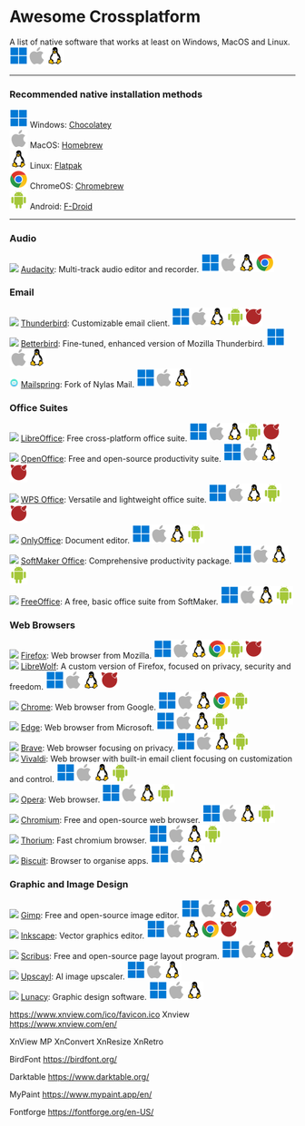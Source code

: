 # Awesome Crossplatform
A list of native software that works at least on Windows, MacOS and Linux.<br>
[<img src=img/win.svg>](## "Windows")[<img src=img/mac.svg>](## "MacOS")[<img src=img/linux.svg>](## "Linux")

---

### Recommended native installation methods
[<img src=img/win.svg>](## "Windows") Windows: [Chocolatey](https://chocolatey.org/install) <br>
[<img src=img/mac.svg>](## "MacOS") MacOS: [Homebrew](https://brew.sh/)<br>
[<img src=img/linux.svg>](## "Linux") Linux: [Flatpak](https://flatpak.org/setup/)<br>
[<img src=img/chrome.svg>](## "ChromeOS") ChromeOS: [Chromebrew](https://chromebrew.github.io/)<br>
[<img src=img/android.svg>](## "Android") Android: [F-Droid](https://f-droid.org/)

---

### Audio
[<img src=https://www.audacityteam.org/favicon.svg height=16px>](## "Audacity") [Audacity](https://www.audacityteam.org/): 	Multi-track audio editor and recorder. [<img src=img/win.svg>](## "Windows")[<img src=img/mac.svg>](## "MacOS")[<img src=img/linux.svg>](## "Linux")[<img src=img/chrome.svg>](## "ChromeOS")

### Email
[<img src=https://www.thunderbird.net/favicon.ico height=16px>](## "Thunderbird") [Thunderbird](https://www.thunderbird.net/): Customizable email client. [<img src=img/win.svg>](## "Windows")[<img src=img/mac.svg>](## "MacOS")[<img src=img/linux.svg>](## "Linux")[<img src=img/android.svg>](## "Android")[<img src=img/freebds.svg>](## "FreeBDS")<br>
[<img src=https://www.betterbird.eu/favicon.ico height=16px>](## "Betterbird") [Betterbird](https://www.betterbird.eu/): Fine-tuned, enhanced version of Mozilla Thunderbird. [<img src=img/win.svg>](## "Windows")[<img src=img/mac.svg>](## "MacOS")[<img src=img/linux.svg>](## "Linux")  <br>
[<img src=img/mailspring.png height=16px>](## "Mailspring") [Mailspring](https://www.getmailspring.com/): Fork of Nylas Mail. [<img src=img/win.svg>](## "Windows")[<img src=img/mac.svg>](## "MacOS")[<img src=img/linux.svg>](## "Linux")

### Office Suites
[<img src=https://es.libreoffice.org/themes/libreofficenew/favicon.ico height=16px>](## "LibreOffice") [LibreOffice](https://www.libreoffice.org/): Free cross-platform office suite. [<img src=img/win.svg>](## "Windows")[<img src=img/mac.svg>](## "MacOS")[<img src=img/linux.svg>](## "Linux")[<img src=img/android.svg>](## "Android")[<img src=img/freebds.svg>](## "FreeBDS") <br>
[<img src=https://www.openoffice.org/favicon.ico height=16px>](## "OpenOffice") [OpenOffice](https://www.openoffice.org/): Free and open-source productivity suite. [<img src=img/win.svg>](## "Windows")[<img src=img/mac.svg>](## "MacOS")[<img src=img/linux.svg>](## "Linux")[<img src=img/freebds.svg>](## "FreeBDS")<br>
[<img src=https://www.wps.com/favicon.ico height=16px>](## "WPS Office") [WPS Office](https://www.wps.com/): Versatile and lightweight office suite. [<img src=img/win.svg>](## "Windows")[<img src=img/mac.svg>](## "MacOS")[<img src=img/linux.svg>](## "Linux")[<img src=img/android.svg>](## "Android")[<img src=img/freebds.svg>](## "FreeBDS")<br>
[<img src=https://static-www.onlyoffice.com/v9.5.0/images/favicons01/favicon.ico height=16px>](## "Onlyoffice") [OnlyOffice](https://www.onlyoffice.com/): Document editor. [<img src=img/win.svg>](## "Windows")[<img src=img/mac.svg>](## "MacOS")[<img src=img/linux.svg>](## "Linux")[<img src=img/android.svg>](## "Android")<br>
[<img src=https://www.softmaker.com/templates/joomaker/images/favicon.ico height=16px>](## "SoftMaker Office") [SoftMaker Office](https://www.softmaker.com/): Comprehensive productivity package. [<img src=img/win.svg>](## "Windows")[<img src=img/mac.svg>](## "MacOS")[<img src=img/linux.svg>](## "Linux")[<img src=img/android.svg>](## "Android")<br>
[<img src=https://www.softmaker.com/templates/joomaker/images/favicon.ico height=16px>](## "FreeOffice") [FreeOffice](https://www.freeoffice.com/): A free, basic office suite from SoftMaker. [<img src=img/win.svg>](## "Windows")[<img src=img/mac.svg>](## "MacOS")[<img src=img/linux.svg>](## "Linux")[<img src=img/android.svg>](## "Android")<br>

### Web Browsers
[<img src=https://www.firefox.com/favicon.ico height=16px>](## "Firefox") [Firefox](https://www.firefox.com/): Web browser from Mozilla. [<img src=img/win.svg>](## "Windows")[<img src=img/mac.svg>](## "MacOS")[<img src=img/linux.svg>](## "Linux")[<img src=img/chrome.svg>](## "ChromeOS")[<img src=img/android.svg>](## "Android")[<img src=img/freebds.svg>](## "FreeBDS") <br>
[<img src=https://librewolf.net/favicon.ico height=16px>](## "Brave") [LibreWolf](https://librewolf.net/): A custom version of Firefox, focused on privacy, security and freedom. [<img src=img/win.svg>](## "Windows")[<img src=img/mac.svg>](## "MacOS")[<img src=img/linux.svg>](## "Linux")[<img src=img/freebds.svg>](## "FreeBDS")<br>
[<img src=https://www.google.com/chrome/static/images/favicons/favicon-16x16.png height=16px>](## "Chrome") [Chrome](https://www.google.com/chrome/): Web browser from Google.  [<img src=img/win.svg>](## "Windows")[<img src=img/mac.svg>](## "MacOS")[<img src=img/linux.svg>](## "Linux")[<img src=img/chrome.svg>](## "ChromeOS")[<img src=img/android.svg>](## "Android") <br>
[<img src=https://edgestatic.azureedge.net/welcome/static/favicon.png height=16px>](## "Edge") [Edge](https://www.microsoft.com/edge/): Web browser from Microsoft. [<img src=img/win.svg>](## "Windows")[<img src=img/mac.svg>](## "MacOS")[<img src=img/linux.svg>](## "Linux")[<img src=img/android.svg>](## "Android") <br>
[<img src=https://brave.com/favicon.ico height=16px>](## "Brave") [Brave](https://brave.com/): Web browser focusing on privacy. [<img src=img/win.svg>](## "Windows")[<img src=img/mac.svg>](## "MacOS")[<img src=img/linux.svg>](## "Linux")[<img src=img/android.svg>](## "Android") <br>
[<img src=https://vivaldi.com/favicon.ico height=16px>](## "Vivaldi") [Vivaldi](https://vivaldi.com/): Web browser with built-in email client focusing on customization and control. [<img src=img/win.svg>](## "Windows")[<img src=img/mac.svg>](## "MacOS")[<img src=img/linux.svg>](## "Linux")[<img src=img/android.svg>](## "Android")<br>
[<img src=https://cdn-production-opera-website.operacdn.com/staticfiles/assets/images/favicon/opera/favicon-16x16.052be2038748.png height=16px>](## "Opera") [Opera](https://www.opera.com/): Web browser. [<img src=img/win.svg>](## "Windows")[<img src=img/mac.svg>](## "MacOS")[<img src=img/linux.svg>](## "Linux")[<img src=img/android.svg>](## "Android")<br>
[<img src=https://www.chromium.org/favicon.ico height=16px>](## "Chromium") [Chromium](https://www.chromium.org/): Free and open-source web browser. [<img src=img/win.svg>](## "Windows")[<img src=img/mac.svg>](## "MacOS")[<img src=img/linux.svg>](## "Linux")[<img src=img/android.svg>](## "Android")<br>
[<img src=https://thorium.rocks/favicon-16x16.png height=16px>](## "Chromium") [Thorium](https://thorium.rocks/): Fast chromium browser. [<img src=img/win.svg>](## "Windows")[<img src=img/mac.svg>](## "MacOS")[<img src=img/linux.svg>](## "Linux")[<img src=img/android.svg>](## "Android")<br>
[<img src=https://storage.googleapis.com/production-os-assets/assets/352b11f0-9dc4-4905-aafd-f48929e6d8b5 height=16px>](## "Chromium") [Biscuit](https://eatbiscuit.com/): Browser to organise apps. [<img src=img/win.svg>](## "Windows")[<img src=img/mac.svg>](## "MacOS")[<img src=img/linux.svg>](## "Linux")<br>


### Graphic and Image Design 
[<img src=https://www.gimp.org/images/wilber32.png height=16px>](## "Gimp") [Gimp](https://www.gimp.org/): Free and open-source image editor. [<img src=img/win.svg>](## "Windows")[<img src=img/mac.svg>](## "MacOS")[<img src=img/linux.svg>](## "Linux")[<img src=img/chrome.svg>](## "ChromeOS")[<img src=img/freebds.svg>](## "FreeBDS")<br>
[<img src=https://media.inkscape.org/static/images/inkscape-favicon.png height=16px>](## "Inkscape") [Inkscape](https://inkscape.org/): Vector graphics editor. [<img src=img/win.svg>](## "Windows")[<img src=img/mac.svg>](## "MacOS")[<img src=img/linux.svg>](## "Linux")[<img src=img/chrome.svg>](## "ChromeOS")[<img src=img/freebds.svg>](## "FreeBDS")<br>
[<img src=https://www.scribus.net/favicon.ico height=16px>](## "Scribus") [Scribus](https://www.scribus.net/):	Free and open-source page layout program. [<img src=img/win.svg>](## "Windows")[<img src=img/mac.svg>](## "MacOS")[<img src=img/linux.svg>](## "Linux")[<img src=img/freebds.svg>](## "FreeBDS")<br>
[<img src=https://upscayl.org/logo/64x64.png height=16px>](## "Scribus") [Upscayl](https://upscayl.org/):	AI image upscaler. [<img src=img/win.svg>](## "Windows")[<img src=img/mac.svg>](## "MacOS")[<img src=img/linux.svg>](## "Linux")<br>
[<img src=https://icons8.com/vue-static/landings/lunacy-new/favicon-32.png height=16px>](## "Lunacy") [Lunacy](https://icons8.com/lunacy):	Graphic design software. [<img src=img/win.svg>](## "Windows")[<img src=img/mac.svg>](## "MacOS")[<img src=img/linux.svg>](## "Linux")<br>



https://www.xnview.com/ico/favicon.ico
Xnview 
https://www.xnview.com/en/

XnView MP 
XnConvert 
XnResize 
XnRetro 

BirdFont
https://birdfont.org/  

Darktable
https://www.darktable.org/ 

MyPaint
https://www.mypaint.app/en/  

Fontforge
https://fontforge.org/en-US/  
